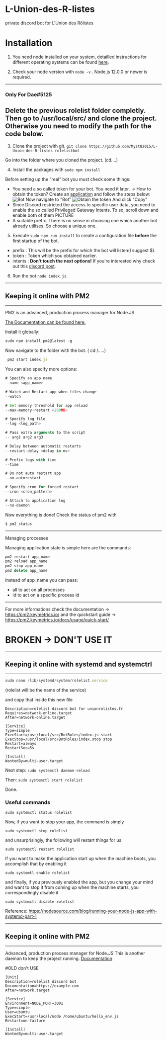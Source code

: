 # L-Union-des-R-listes
private discord bot for L'Union des Rôlistes

# Installation
1. You need node installed on your system, detailled instructions for different operating systems can be found [here](https://nodejs.org/en/download/).

2. Check your node version with ```node -v``` . Node.js 12.0.0 or newer is required.

-----------------------------------------
### Only For Dae#5125
Delete the previous rolelist folder completly. Then go to /usr/local/src/ and clone the project. Otherwise you need to modify the path for the code below.
-----------------------------------------

3. Clone the project with git. 
```git clone https://github.com/Myst82015/L-Union-des-R-listes rolelistbot```

Go into the folder where you cloned the project. (cd....)

4. Install the packages with ```sudo npm install```

Before setting up the "real" bot you must check some things:
 - You need a so called token for your bot. You need it later.
 -> How to obtain the token? Create an [application](https://discord.com/developers/applications) and follow the steps below:
 ![Bot](https://github.com/Myst82015/L-Union-des-R-listes/blob/main/assets/Screenshot_1.png)
 Now navigate to "Bot"
 ![Obtain the token](https://github.com/Myst82015/L-Union-des-R-listes/blob/main/assets/obtain_the_token%20-%20Kopie.jpg)
 And click "Copy"
- Since Discord restricted the access to specific user data, you need to enable the so called Privileged Gateway Intents. To so, scroll down and enable both of them
PICTURE
- A suitable prefix. There is no sense in choosing one which another bot already utilises. So choose a unique one.

5. Execute ```sudo npm run install``` to create a configuration file **before** the first startup of the bot.
- prefix : This will be the prefix for which the bot will listen(I suggest $).
- token : Token which you obtained earlier.
- intents : **Don't touch the next options!** If you're interested why check out this [discord post](https://blog.discord.com/the-future-of-bots-on-discord-4e6e050ab52e).
 
6. Run the bot ```node index.js```.



-----------------------------------------
## Keeping it online with PM2
-----------------------------------------
PM2 is an advanced, production process manager for Node.JS.

[The Documentation can be found here.](https://pm2.keymetrics.io/)

Install it globally: 
```js
sudo npm install pm2@latest -g
```
Now navigate to the folder with the bot. ( cd /.....)
```js
 pm2 start index.js
```
You can also specify more options:

```js
# Specify an app name
--name <app_name>

# Watch and Restart app when files change
--watch

# Set memory threshold for app reload
--max-memory-restart <200MB>

# Specify log file
--log <log_path>

# Pass extra arguments to the script
-- arg1 arg2 arg3

# Delay between automatic restarts
--restart-delay <delay in ms>

# Prefix logs with time
--time

# Do not auto restart app
--no-autorestart

# Specify cron for forced restart
--cron <cron_pattern>

# Attach to application log
--no-daemon

```
Now everything is done! Check the status of pm2 with
```js
$ pm2 status
```
-----------------------------------------
Managing processes

Managing application state is simple here are the commands:
```js
pm2 restart app_name
pm2 reload app_name
pm2 stop app_name
pm2 delete app_name

```

Instead of app_name you can pass:

- all to act on all processes
- id to act on a specific process id
-----------------------------------------


For more informations check the documentation -> https://pm2.keymetrics.io/ and the quickstart guide -> https://pm2.keymetrics.io/docs/usage/quick-start/

# BROKEN -> DON'T USE IT
-----------------------------------------
## Keeping it online with systemd and systemctrl
-----------------------------------------


```js
sudo nano /lib/systemd/system/rolelist.service
```
(rolelist will be the name of the service)

and copy that inside this new file

```[Unit]
Description=rolelist discord bot for unionrolistes.fr
Requires=network-online.target
After=network-online.target

[Service]
Type=simple
ExecStart=/usr/local/src/BotRoles/index.js start
ExecStop=/usr/local/src/BotRoles/index.stop stop
Restart=always
RestartSec=5s

[Install]
WantedBy=multi-user.target
```


Next step: ```sudo systemctl daemon-reload```

Then: ```sudo systemctl start rolelist```

Done.

### Useful commands
```sudo systemctl status rolelist```

Now, if you want to stop your app, the command is simply

```sudo systemctl stop rolelist```

and unsurprisingly, the following will restart things for us

```sudo systemctl restart rolelist```

If you want to make the application start up when the machine boots, you accomplish that by enabling it

```sudo systemtl enable rolelist```

and finally, if you previously enabled the app, but you change your mind and want to stop it from coming up when the machine starts, you correspondingly disable it

```sudo systemctl disable rolelist```

Reference: https://nodesource.com/blog/running-your-node-js-app-with-systemd-part-1



-----------------------------------------
## Keeping it online with PM2
-----------------------------------------
Advanced, production process manager for Node.JS
This is another daemon to keep the project running.
[Documentation](https://pm2.keymetrics.io/)

#OLD don't USE
```
[Unit]
Description=rolelist discord bot
Documentation=https://example.com
After=network.target

[Service]
Environment=NODE_PORT=3001
Type=simple
User=ubuntu
ExecStart=/usr/local/node /home/ubuntu/hello_env.js
Restart=on-failure

[Install]
WantedBy=multi-user.target
```

